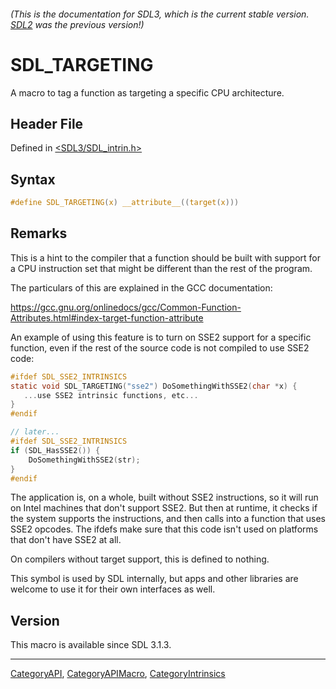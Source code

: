 ###### (This is the documentation for SDL3, which is the current stable version. [SDL2](https://wiki.libsdl.org/SDL2/) was the previous version!)
# SDL_TARGETING

A macro to tag a function as targeting a specific CPU architecture.

## Header File

Defined in [<SDL3/SDL_intrin.h>](https://github.com/libsdl-org/SDL/blob/main/include/SDL3/SDL_intrin.h)

## Syntax

```c
#define SDL_TARGETING(x) __attribute__((target(x)))
```

## Remarks

This is a hint to the compiler that a function should be built with support
for a CPU instruction set that might be different than the rest of the
program.

The particulars of this are explained in the GCC documentation:

https://gcc.gnu.org/onlinedocs/gcc/Common-Function-Attributes.html#index-target-function-attribute

An example of using this feature is to turn on SSE2 support for a specific
function, even if the rest of the source code is not compiled to use SSE2
code:

```c
#ifdef SDL_SSE2_INTRINSICS
static void SDL_TARGETING("sse2") DoSomethingWithSSE2(char *x) {
   ...use SSE2 intrinsic functions, etc...
}
#endif

// later...
#ifdef SDL_SSE2_INTRINSICS
if (SDL_HasSSE2()) {
    DoSomethingWithSSE2(str);
}
#endif
```

The application is, on a whole, built without SSE2 instructions, so it will
run on Intel machines that don't support SSE2. But then at runtime, it
checks if the system supports the instructions, and then calls into a
function that uses SSE2 opcodes. The ifdefs make sure that this code isn't
used on platforms that don't have SSE2 at all.

On compilers without target support, this is defined to nothing.

This symbol is used by SDL internally, but apps and other libraries are
welcome to use it for their own interfaces as well.

## Version

This macro is available since SDL 3.1.3.

----
[CategoryAPI](CategoryAPI), [CategoryAPIMacro](CategoryAPIMacro), [CategoryIntrinsics](CategoryIntrinsics)

